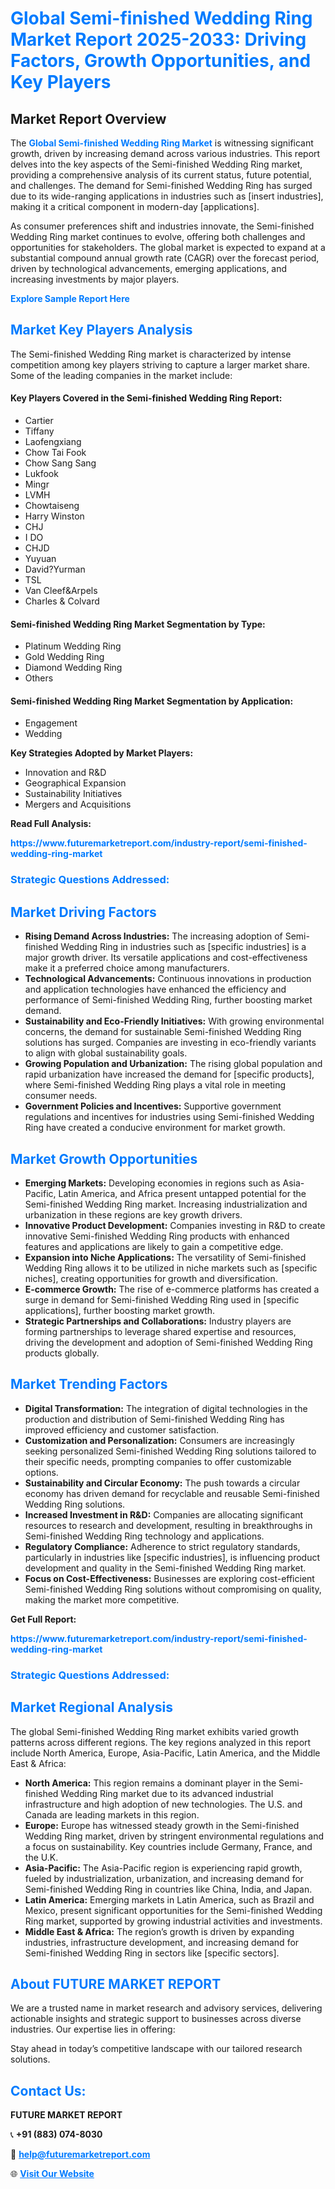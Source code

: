 <h1 style="color: #007BFF;">Global Semi-finished Wedding Ring Market Report 2025-2033: Driving Factors, Growth Opportunities, and Key Players</h1>

<section id="overview">
<h2>Market Report Overview</h2>
<p>The <a href="https://www.futuremarketreport.com/industry-report/semi-finished-wedding-ring-market" style="color: #007BFF; text-decoration: none;"><strong>Global Semi-finished Wedding Ring Market</strong></a> is witnessing significant growth, driven by increasing demand across various industries. This report delves into the key aspects of the Semi-finished Wedding Ring market, providing a comprehensive analysis of its current status, future potential, and challenges. The demand for Semi-finished Wedding Ring has surged due to its wide-ranging applications in industries such as [insert industries], making it a critical component in modern-day [applications].</p>
<p>As consumer preferences shift and industries innovate, the Semi-finished Wedding Ring market continues to evolve, offering both challenges and opportunities for stakeholders. The global market is expected to expand at a substantial compound annual growth rate (CAGR) over the forecast period, driven by technological advancements, emerging applications, and increasing investments by major players.</p>
</section>

<section id="overview">
<p><a href="https://www.futuremarketreport.com/request-sample/reportId=42324" style="color: #007BFF; text-decoration: none;"><strong>Explore Sample Report Here</strong></a></p>
</section>

<section id="key-players">
<h2 style="color: #007BFF;">Market Key Players Analysis</h2>
<p>The Semi-finished Wedding Ring market is characterized by intense competition among key players striving to capture a larger market share. Some of the leading companies in the market include:</p>
<h4>Key Players Covered in the Semi-finished Wedding Ring Report:</h4>
<ul><li>Cartier</li><li>Tiffany</li><li>Laofengxiang</li><li>Chow Tai Fook</li><li>Chow Sang Sang</li><li>Lukfook</li><li>Mingr</li><li>LVMH</li><li>Chowtaiseng</li><li>Harry Winston</li><li>CHJ</li><li>I DO</li><li>CHJD</li><li>Yuyuan</li><li>David?Yurman</li><li>TSL</li><li>Van Cleef&amp;Arpels</li><li>Charles &amp; Colvard</li></ul>
<h4>Semi-finished Wedding Ring Market Segmentation by Type:</h4>
<ul><li>Platinum Wedding Ring</li><li>Gold Wedding Ring</li><li>Diamond Wedding Ring</li><li>Others</li></ul>

<h4>Semi-finished Wedding Ring Market Segmentation by Application:</h4>
<ul><li>Engagement</li><li>Wedding</li></ul>
<p><strong>Key Strategies Adopted by Market Players:</strong></p>
<ul>
<li>Innovation and R&D</li>
<li>Geographical Expansion</li>
<li>Sustainability Initiatives</li>
<li>Mergers and Acquisitions</li>
</ul>
</section>

<section>
<p><strong>Read Full Analysis: </strong></p><a href="https://www.futuremarketreport.com/industry-report/semi-finished-wedding-ring-market" style="color: #007BFF; text-decoration: none;"><strong>https://www.futuremarketreport.com/industry-report/semi-finished-wedding-ring-market</strong></a>
<h3 style="color: #007BFF;">Strategic Questions Addressed:</h3>
</section>

<section id="driving-factors">
<h2 style="color: #007BFF;">Market Driving Factors</h2>
<ul>
<li><strong>Rising Demand Across Industries:</strong> The increasing adoption of Semi-finished Wedding Ring in industries such as [specific industries] is a major growth driver. Its versatile applications and cost-effectiveness make it a preferred choice among manufacturers.</li>
<li><strong>Technological Advancements:</strong> Continuous innovations in production and application technologies have enhanced the efficiency and performance of Semi-finished Wedding Ring, further boosting market demand.</li>
<li><strong>Sustainability and Eco-Friendly Initiatives:</strong> With growing environmental concerns, the demand for sustainable Semi-finished Wedding Ring solutions has surged. Companies are investing in eco-friendly variants to align with global sustainability goals.</li>
<li><strong>Growing Population and Urbanization:</strong> The rising global population and rapid urbanization have increased the demand for [specific products], where Semi-finished Wedding Ring plays a vital role in meeting consumer needs.</li>
<li><strong>Government Policies and Incentives:</strong> Supportive government regulations and incentives for industries using Semi-finished Wedding Ring have created a conducive environment for market growth.</li>
</ul>
</section>

<section id="growth-opportunities">
<h2 style="color: #007BFF;">Market Growth Opportunities</h2>
<ul>
<li><strong>Emerging Markets:</strong> Developing economies in regions such as Asia-Pacific, Latin America, and Africa present untapped potential for the Semi-finished Wedding Ring market. Increasing industrialization and urbanization in these regions are key growth drivers.</li>
<li><strong>Innovative Product Development:</strong> Companies investing in R&D to create innovative Semi-finished Wedding Ring products with enhanced features and applications are likely to gain a competitive edge.</li>
<li><strong>Expansion into Niche Applications:</strong> The versatility of Semi-finished Wedding Ring allows it to be utilized in niche markets such as [specific niches], creating opportunities for growth and diversification.</li>
<li><strong>E-commerce Growth:</strong> The rise of e-commerce platforms has created a surge in demand for Semi-finished Wedding Ring used in [specific applications], further boosting market growth.</li>
<li><strong>Strategic Partnerships and Collaborations:</strong> Industry players are forming partnerships to leverage shared expertise and resources, driving the development and adoption of Semi-finished Wedding Ring products globally.</li>
</ul>
</section>

<section id="trending-factors">
<h2 style="color: #007BFF;">Market Trending Factors</h2>
<ul>
<li><strong>Digital Transformation:</strong> The integration of digital technologies in the production and distribution of Semi-finished Wedding Ring has improved efficiency and customer satisfaction.</li>
<li><strong>Customization and Personalization:</strong> Consumers are increasingly seeking personalized Semi-finished Wedding Ring solutions tailored to their specific needs, prompting companies to offer customizable options.</li>
<li><strong>Sustainability and Circular Economy:</strong> The push towards a circular economy has driven demand for recyclable and reusable Semi-finished Wedding Ring solutions.</li>
<li><strong>Increased Investment in R&D:</strong> Companies are allocating significant resources to research and development, resulting in breakthroughs in Semi-finished Wedding Ring technology and applications.</li>
<li><strong>Regulatory Compliance:</strong> Adherence to strict regulatory standards, particularly in industries like [specific industries], is influencing product development and quality in the Semi-finished Wedding Ring market.</li>
<li><strong>Focus on Cost-Effectiveness:</strong> Businesses are exploring cost-efficient Semi-finished Wedding Ring solutions without compromising on quality, making the market more competitive.</li>
</ul>
</section>

<section>
<p><strong>Get Full Report: </strong></p><a href="https://www.futuremarketreport.com/industry-report/semi-finished-wedding-ring-market" style="color: #007BFF; text-decoration: none;"><strong>https://www.futuremarketreport.com/industry-report/semi-finished-wedding-ring-market</strong></a>
<h3 style="color: #007BFF;">Strategic Questions Addressed:</h3>
</section>


<section id="regional-analysis">
<h2 style="color: #007BFF;">Market Regional Analysis</h2>
<p>The global Semi-finished Wedding Ring market exhibits varied growth patterns across different regions. The key regions analyzed in this report include North America, Europe, Asia-Pacific, Latin America, and the Middle East & Africa:</p>
<ul>
<li><strong>North America:</strong> This region remains a dominant player in the Semi-finished Wedding Ring market due to its advanced industrial infrastructure and high adoption of new technologies. The U.S. and Canada are leading markets in this region.</li>
<li><strong>Europe:</strong> Europe has witnessed steady growth in the Semi-finished Wedding Ring market, driven by stringent environmental regulations and a focus on sustainability. Key countries include Germany, France, and the U.K.</li>
<li><strong>Asia-Pacific:</strong> The Asia-Pacific region is experiencing rapid growth, fueled by industrialization, urbanization, and increasing demand for Semi-finished Wedding Ring in countries like China, India, and Japan.</li>
<li><strong>Latin America:</strong> Emerging markets in Latin America, such as Brazil and Mexico, present significant opportunities for the Semi-finished Wedding Ring market, supported by growing industrial activities and investments.</li>
<li><strong>Middle East & Africa:</strong> The region’s growth is driven by expanding industries, infrastructure development, and increasing demand for Semi-finished Wedding Ring in sectors like [specific sectors].</li>
</ul>
</section>

<footer>
<h2 style="color: #007BFF;">About FUTURE MARKET REPORT</h2>
<p>We are a trusted name in market research and advisory services, delivering actionable insights and strategic support to businesses across diverse industries. Our expertise lies in offering:</p>

<p>Stay ahead in today’s competitive landscape with our tailored research solutions.</p>

<h2 style="color: #007BFF;">Contact Us:</h2>
<p><strong>FUTURE MARKET REPORT</strong></p>
<p>📞 <strong>+91 (883) 074-8030</strong></p>
<p>📧 <strong><a href="mailto:help@futuremarketreport.com" style="color: #007BFF;">help@futuremarketreport.com</a></strong></p>
<p>🌐 <strong><a href="https://www.futuremarketreport.com/" style="color: #007BFF;">Visit Our Website</a></strong></p>
</footer>